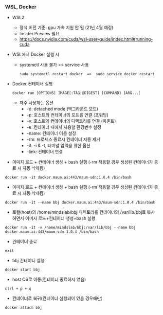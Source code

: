 ### WSL, Docker

- WSL2
  - 정식 버전 기준: gpu 가속 지원 안 됨 (21년 4월 예정)
  - Insider Preview 필요
  - https://docs.nvidia.com/cuda/wsl-user-guide/index.html#running-cuda



- WSL에서 Docker 실행 시

  - systemctl 사용 불가 => service 사용

    ```
    sudo systemctl restart docker  =>  sudo service docker restart
    ```

    

- Docker 컨테이너 실행

  ```
  docker run [OPTIONS] IMAGE[:TAG|@DIGEST] [COMMAND] [ARG...]
  ```

  - 자주 사용하는 옵션
    - -d: detached mode (백그라운드 모드)
    - -p: 호스트와 컨테이너의 포트를 연결 (포워딩)
    - -v: 호스트와 컨테이너의 디렉토리를 연결 (마운트)
    - -e: 컨테이너 내에서 사용할 환경변수 설정
    - -name: 컨테이너 이름 설정
    - -rm: 프로세스 종료시 컨테이너 자동 제거
    - -it: -i & -t, 터미널 입력을 위한 옵션
    - -link: 컨테이너 연결





- 이미지 로드 + 컨테이너 생성 + bash 실행 (-rm 적용할 경우 생성된 컨테이너가 종료 시 자동 삭제됨)

```
docker run -it docker.maum.ai:443/maum-sdn:1.0.4 /bin/bash
```

- 이미지 로드 + 컨테이너 생성 + bash 실행 (-rm 적용할 경우 생성된 컨테이너가 종료 시 자동 삭제됨)

```
docker run -it --name bbj docker.maum.ai:443/maum-sdn:1.0.4 /bin/bash
```

- 로컬(host)의 /home/mindslab/bbj 디렉토리를 컨테이너의 /var/lib/bbj로 복사하면서 이미지 로드+컨테이너 생성+bash 실행

```
docker run -it -v /home/mindslab/bbj:/var/lib/bbj --name bbj docker.maum.ai:443/maum-sdn:1.0.4 /bin/bash
```

- 컨테이너 종료

```
exit
```

- bbj 컨테이너 실행

```
docker start bbj
```

- host OS로 이동(컨테이너 종료하지 않음)

```
ctrl + p + q
```

- 컨테이너로 복귀(컨테이너 실행되어 있을 경우에만)

```
docker attach bbj
```



